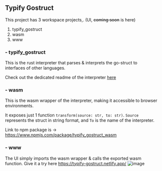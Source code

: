 ## Typify Gostruct

This project has 3 workspace projects,. (UI, <strike>coming soon</strike> is here)

1. typify_gostruct
2. wasm
3. www

### - typify_gostruct

This is the rust interpreter that parses & interprets the go-struct to interfaces of other languages.

Check out the dedicated readme of the interpreter [here](https://github.com/tevs-rust-land/typify_gostruct/tree/main/typify_gostruct)

### - wasm

This is the wasm wrapper of the interpreter, making it accessible to browser environments.

It exposes just 1 function `transform(source: str, to: str)`.
`Source` represents the struct in string format, and `To` is the name of the interpreter.

Link to npm package is -> https://www.npmjs.com/package/typify_gostruct_wasm

### - www

The UI simply imports the wasm wrapper & calls the exported wasm function. 
Give it a try here https://typify-gostruct.netlify.app/
![image](https://user-images.githubusercontent.com/12128153/123763721-bfef6f80-d8cc-11eb-96f5-3ae5601b8bcc.png)
